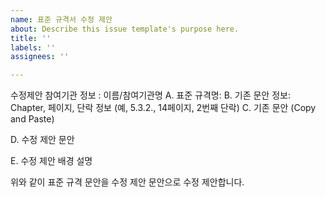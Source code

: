 ```yaml
---
name: 표준 규격서 수정 제안
about: Describe this issue template's purpose here.
title: ''
labels: ''
assignees: ''

---
```


수정제안 참여기관 정보 : 이름/참여기관명
A. 표준 규격명:
B. 기존 문안 정보: Chapter, 페이지, 단락 정보 (예, 5.3.2., 14페이지, 2번째 단락)
C. 기존 문안 (Copy and Paste)

D. 수정 제안 문안

E. 수정 제안 배경 설명


위와 같이 표준 규격 문안을 수정 제안 문안으로 수정 제안합니다.
